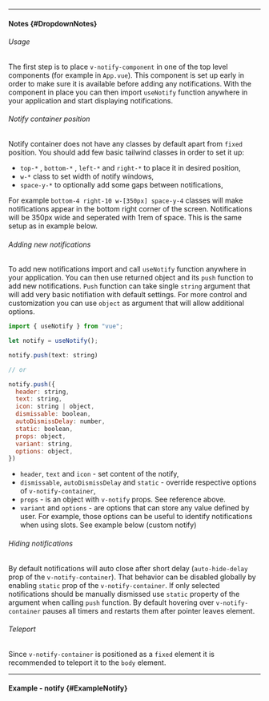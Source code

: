 ___

#### Notes {#DropdownNotes}

###### Usage

The first step is to place `v-notify-component` in one of the top level components (for example in `App.vue`). This component is set up early in order to make sure it is available before adding any notifications. With the component in place you can then import `useNotify` function anywhere in your application and start displaying notifications.

###### Notify container position

Notify container does not have any classes by default apart from `fixed` position. You should add few basic tailwind classes in order to set it up:

- `top-*` , `bottom-*` , `left-*` and `right-*` to place it in desired position,
- `w-*` class to set width of notify windows,
- `space-y-*` to optionally add some gaps between notifications,

For example `bottom-4 right-10 w-[350px] space-y-4` classes will make notifications appear in the bottom right corner of the screen. Notifications will be 350px wide and seperated with 1rem of space. This is the same setup as in example below.

###### Adding new notifications

To add new notifications import and call `useNotify` function anywhere in your application. You can then use returned object and its `push` function to add new notifications. `Push` function can take single `string` argument that will add very basic notifiation with default settings. For more control and customization you can use `object` as argument that will allow additional options.

```javascript
import { useNotify } from "vue";

let notify = useNotify();

notify.push(text: string)

// or

notify.push({
  header: string,
  text: string,
  icon: string | object,
  dismissable: boolean,
  autoDismissDelay: number,
  static: boolean,
  props: object,
  variant: string,
  options: object,
})
```

- `header`, `text` and `icon` - set content of the notify,
- `dismissable`, `autoDismissDelay` and `static` - override respective options of `v-notify-container`,
- `props` - is an object with `v-notify` props. See reference above.
- `variant` and `options` - are options that can store any value defined by user. For example, those options can be useful to identify notifications when using slots. See example below (custom notify)

###### Hiding notifications

By default notifications will auto close after short delay (`auto-hide-delay` prop of the `v-notify-container`). That behavior can be disabled globally by enabling `static` prop of the `v-notify-container`. If only selected notifications should be manually dismissed use `static` property of the argument when calling `push` function. By default hovering over `v-notify-container` pauses all timers and restarts them after pointer leaves element.

###### Teleport

Since `v-notify-container` is positioned as a `fixed` element it is recommended to teleport it to the `body` element.

---

#### Example - notify {#ExampleNotify}

<example name="ExampleNotify"></example>
